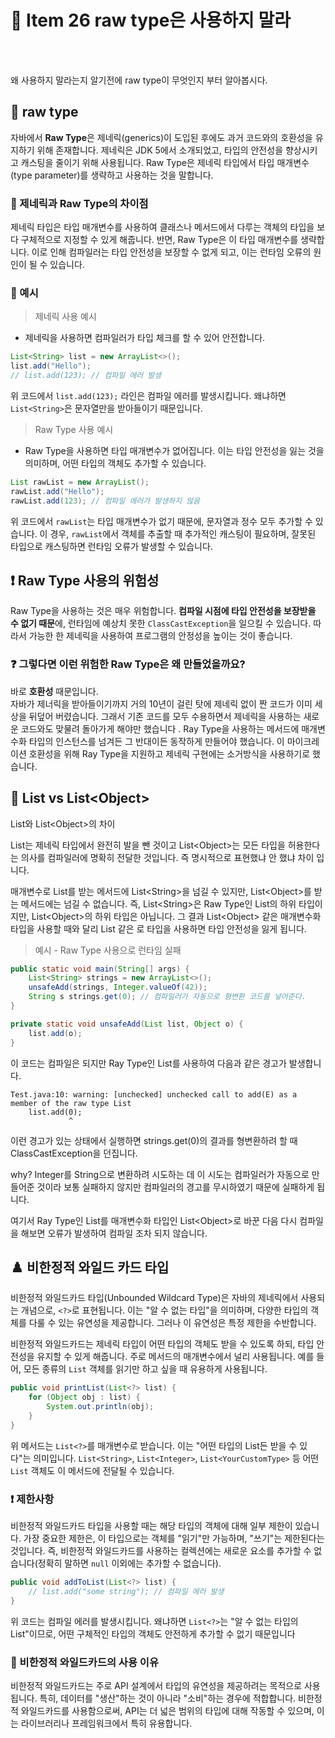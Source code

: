 # 🚀 Item 26 raw type은 사용하지 말라

  
<br>
<br>

왜 사용하지 말라는지 알기전에 raw type이 무엇인지 부터 알아봅시다. 

## 💎 raw type

자바에서 **Raw Type**은 제네릭(generics)이 도입된 후에도 과거 코드와의 호환성을 유지하기 위해 존재합니다. 제네릭은 JDK 5에서 소개되었고, 타입의 안전성을 향상시키고 캐스팅을 줄이기 위해 사용됩니다. Raw Type은 제네릭 타입에서 타입 매개변수(type parameter)를 생략하고 사용하는 것을 말합니다.


### 📢 제네릭과 Raw Type의 차이점

제네릭 타입은 타입 매개변수를 사용하여 클래스나 메서드에서 다루는 객체의 타입을 보다 구체적으로 지정할 수 있게 해줍니다. 반면, Raw Type은 이 타입 매개변수를 생략합니다. 이로 인해 컴파일러는 타입 안전성을 보장할 수 없게 되고, 이는 런타임 오류의 원인이 될 수 있습니다.

### 🎾 예시

>제네릭 사용 예시
- 제네릭을 사용하면 컴파일러가 타입 체크를 할 수 있어 안전합니다. 
```java
List<String> list = new ArrayList<>();
list.add("Hello");
// list.add(123); // 컴파일 에러 발생

```
위 코드에서 `list.add(123);` 라인은 컴파일 에러를 발생시킵니다. 왜냐하면 `List<String>`은 문자열만을 받아들이기 때문입니다.

>Raw Type 사용 예시
- Raw Type을 사용하면 타입 매개변수가 없어집니다. 이는 타입 안전성을 잃는 것을 의미하며, 어떤 타입의 객체도 추가할 수 있습니다.
```java
List rawList = new ArrayList();
rawList.add("Hello");
rawList.add(123); // 컴파일 에러가 발생하지 않음
```

위 코드에서 `rawList`는 타입 매개변수가 없기 때문에, 문자열과 정수 모두 추가할 수 있습니다. 이 경우, `rawList`에서 객체를 추출할 때 추가적인 캐스팅이 필요하며, 잘못된 타입으로 캐스팅하면 런타임 오류가 발생할 수 있습니다.

## ❗️ Raw Type 사용의 위험성

Raw Type을 사용하는 것은 매우 위험합니다. **컴파일 시점에 타입 안전성을 보장받을 수 없기 때문**에, 런타임에 예상치 못한 `ClassCastException`을 일으킬 수 있습니다. 따라서 가능한 한 제네릭을 사용하여 프로그램의 안정성을 높이는 것이 좋습니다.


### ❓ 그렇다면 이런 위험한 Raw Type은 왜 만들었을까요?

바로 **호환성** 때문입니다.  
자바가 제너릭을 받아들이기까지 거의 10년이 걸린 탓에 제네릭 없이 짠 코드가 이미 세상을 뒤덮어 버렸습니다.  그래서 기존 코드를 모두 수용하면서 제네릭을 사용하는 새로운 코드와도 맞물려 돌아가게 해야만 했습니다 . Ray Type을 사용하는 메서드에 매개변수화 타입의 인스턴스를 넘겨든 그 반대이든 동작하게 만들어야 했습니다. 이 마이크레이션 호환성을 위해 Ray Type을 지원하고 제네릭 구현에는 소거방식을 사용하기로 했습니다.


## 🚜 List vs List\<Object>

List와 List\<Object>의 차이 

List는 제네릭 타입에서 완전히 발을 뺀 것이고 List\<Object>는 모든 타입을 허용한다는 의사를 컴파일러에 명확히 전달한 것입니다.  즉 명시적으로 표현했냐 안 했냐 차이 입니다.

매개변수로 List를 받는 메서드에 List\<String>을 넘길 수 있지만, List\<Object>를 받는 메서드에는 넘길 수 없습니다. 즉, List\<String>은 Raw Type인 List의 하위 타입이지만, List\<Object>의 하위 타입은 아닙니다.  그 결과 List\<Object> 같은 매개변수화 타입을 사용할 때와 달리 List 같은 로 타입을 사용하면 타입 안전성을 잃게 됩니다.


>예시 - Raw Type 사용으로 런타임 실패
```java
public static void main(String[] args) {
	List<String> strings = new ArrayList<>();
	unsafeAdd(strings, Integer.valueOf(42));
	String s strings.get(0); // 컴파일러가 자동으로 형변환 코드를 넣어준다.
}

private static void unsafeAdd(List list, Object o) {
	list.add(o);
}
```

이 코드는 컴파일은 되지만 Ray Type인 List를 사용하여 다음과 같은 경고가 발생합니다.

```
Test.java:10: warning: [unchecked] unchecked call to add(E) as a member of the raw type List
	list.add(0);
	         ^
```

이런 경고가 있는 상태에서 실행하면 strings.get(0)의 결과를 형변환하려 할 때  ClassCastException을 던집니다.

why?
Integer를 String으로 변환하려 시도하는 데 이 시도는 컴파일러가 자동으로 만들어준 것이라 보통 실패하지 않지만 컴파일러의 경고를 무시하였기 때문에 실패하게 됩니다.  

여기서 Ray Type인 List를 매개변수화 타입인 List\<Object>로 바꾼 다음 다시 컴파일을 해보면 오류가 발생하여 컴파일 조차 되지 않습니다.  


## ♟️ 비한정적 와일드 카드 타입

비한정적 와일드카드 타입(Unbounded Wildcard Type)은 자바의 제네릭에서 사용되는 개념으로, `<?>`로 표현됩니다. 이는 "알 수 없는 타입"을 의미하며, 다양한 타입의 객체를 다룰 수 있는 유연성을 제공합니다. 그러나 이 유연성은 특정 제한을 수반합니다.


비한정적 와일드카드는 제네릭 타입이 어떤 타입의 객체도 받을 수 있도록 하되, 타입 안전성을 유지할 수 있게 해줍니다. 주로 메서드의 매개변수에서 널리 사용됩니다. 예를 들어, 모든 종류의 `List` 객체를 읽기만 하고 싶을 때 유용하게 사용됩니다.

```java
public void printList(List<?> list) {
    for (Object obj : list) {
        System.out.println(obj);
    }
}
```
위 메서드는 `List<?>`를 매개변수로 받습니다. 이는 "어떤 타입의 List든 받을 수 있다"는 의미입니다. `List<String>`, `List<Integer>`, `List<YourCustomType>` 등 어떤 `List` 객체도 이 메서드에 전달될 수 있습니다.


### ❗️ 제한사항

비한정적 와일드카드 타입을 사용할 때는 해당 타입의 객체에 대해 일부 제한이 있습니다. 가장 중요한 제한은, 이 타입으로는 객체를 "읽기"만 가능하며, "쓰기"는 제한된다는 것입니다. 즉, 비한정적 와일드카드를 사용하는 컬렉션에는 새로운 요소를 추가할 수 없습니다(정확히 말하면 `null` 이외에는 추가할 수 없습니다).

```java
public void addToList(List<?> list) {
    // list.add("some string"); // 컴파일 에러 발생
}
```

위 코드는 컴파일 에러를 발생시킵니다. 왜냐하면 `List<?>`는 "알 수 없는 타입의 List"이므로, 어떤 구체적인 타입의 객체도 안전하게 추가할 수 없기 때문입니다

### 🎯 비한정적 와일드카드의 사용 이유

비한정적 와일드카드는 주로 API 설계에서 타입의 유연성을 제공하려는 목적으로 사용됩니다. 특히, 데이터를 "생산"하는 것이 아니라 "소비"하는 경우에 적합합니다. 비한정적 와일드카드를 사용함으로써, API는 더 넓은 범위의 타입에 대해 작동할 수 있으며, 이는 라이브러리나 프레임워크에서 특히 유용합니다.
